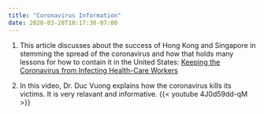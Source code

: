 ```yaml
---
title: "Coronavirus Information"
date: 2020-03-28T10:17:30-07:00
---
```


1) This article discusses about the success of Hong Kong and Singapore in stemming the spread of the coronavirus and how that holds many lessons for how to contain it in the United States: [Keeping the Coronavirus from Infecting Health-Care Workers](https://www.newyorker.com/news/news-desk/keeping-the-coronavirus-from-infecting-health-care-workers)

2) In this video, Dr. Duc Vuong explains how the coronavirus kills its victims. It is very relavant and informative.
{{< youtube 4J0d59dd-qM >}} 




